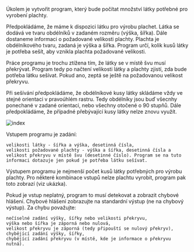 Úkolem je vytvořit program, který bude počítat množství látky potřebné pro vyrobení plachty.

Předpokládáme, že máme k dispozici látku pro výrobu plachet. Látka se dodává ve tvaru obdélníků v zadaném rozměru (výška, šířka). Dále dostaneme informaci o požadované velikosti plachty. Plachta je obdélníkového tvaru, zadaná je výška a šířka. Program určí, kolik kusů látky je potřeba sešít, aby vznikla plachta požadované velikosti.

Práce programu je trochu ztížena tím, že látky se v místě švu musí překrývat. Program tedy po načtení velikosti látky a plachty zjistí, zda bude potřeba látku sešívat. Pokud ano, zeptá se ještě na požadovanou velikost překryvu.

Při sešívání předpokládáme, že obdélníkové kusy látky skládáme vždy ve stejné orientaci v pravoúhlém rastru. Tedy obdélníky jsou buď všecnhy ponechané v zadané orientaci, nebo všechny otočené o 90 stupňů. Dále předpokládáme, že případné přebývající kusy látky nelze znovu využít.


<img>![index](https://user-images.githubusercontent.com/47743251/224508225-d52a90c8-2c23-45f0-b82d-a766069bd326.png)
</img>


Vstupem programu je zadání:

    velikosti látky - šířka a výška, desetinná čísla,
    velikosti požadované plachty - výška a šířka, desetinná čísla a
    velikost překryvu v místě švu (desetinné číslo). Program se na tuto informaci dotazuje jen pokud je potřeba látku sešívat.

Výstupem programu je nejmenší počet kusů látky potřebných pro výrobu plachty. Pro některé kombinace vstupů nelze plachtu vyrobit, program pak toto zobrazí (viz ukázka).

Pokud je vstup neplatný, program to musí detekovat a zobrazit chybové hlášení. Chybové hlášení zobrazujte na standardní výstup (ne na chybový výstup). Za chybu považujte:

    nečíselné zadání výšky, šířky nebo velikosti překryvu,
    výška nebo šířka je záporná nebo nulová,
    velikost překryvu je záporná (tedy připouští se nulový překryv),
    chybějící zadání výšky, šířky,
    chybějící zadání překryvu (v místě, kde je informace o překryvu nutná).
